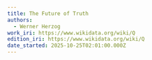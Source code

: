 ```yaml
---
title: The Future of Truth
authors:
  - Werner Herzog
work_iri: https://www.wikidata.org/wiki/Q
edition_iri: https://www.wikidata.org/wiki/Q
date_started: 2025-10-25T02:01:00.000Z
---
```

